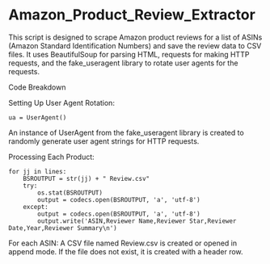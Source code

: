 # Amazon_Product_Review_Extractor

This script is designed to scrape Amazon product reviews for a list of ASINs (Amazon Standard Identification Numbers) and save the review data to CSV files. It uses BeautifulSoup for parsing HTML, requests for making HTTP requests, and the fake_useragent library to rotate user agents for the requests.

Code Breakdown

Setting Up User Agent Rotation:
```
ua = UserAgent()
```
An instance of UserAgent from the fake_useragent library is created to randomly generate user agent strings for HTTP requests.


Processing Each Product:
```
for jj in lines:
    BSROUTPUT = str(jj) + " Review.csv"
    try:
        os.stat(BSROUTPUT)
        output = codecs.open(BSROUTPUT, 'a', 'utf-8')
    except:
        output = codecs.open(BSROUTPUT, 'a', 'utf-8')
        output.write('ASIN,Reviewer Name,Reviewer Star,Reviewer Date,Year,Reviewer Summary\n')
```
For each ASIN:
A CSV file named <ASIN> Review.csv is created or opened in append mode.
If the file does not exist, it is created with a header row.
